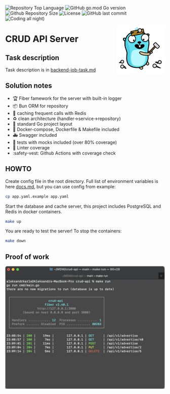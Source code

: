 ![Repository Top Language](https://img.shields.io/github/languages/top/JavaHutt/crud-api)
![GitHub go.mod Go version](https://img.shields.io/github/go-mod/go-version/JavaHutt/crud-api)
![Github Repository Size](https://img.shields.io/github/repo-size/JavaHutt/crud-api)
![License](https://img.shields.io/badge/license-MIT-green)
![GitHub last commit](https://img.shields.io/github/last-commit/JavaHutt/crud-api)
![Coding all night)](https://img.shields.io/badge/coding-all%20night%20-purple)

<img align="right" width="30%" src="./assets/gopherbuilder.png">

# CRUD API Server

## Task description

Task description is in [backend-job-task.md](./docs/backend-job-task.md)

## Solution notes

- :trophy: Fiber famework for the server with built-in logger
- :package: Bun ORM for repository
- :rocket: caching frequent calls with Redis
- :recycle: clean architecture (handler->service->repository)
- :book: standard Go project layout
- :hammer: Docker-compose, Dockerfile & Makefile included
- :ambulance: Swagger included
- :test_tube: tests with mocks included (over 80% coverage)
- :rotating_light: Linter coverage
- :safety-vest: Github Actions with coverage check

## HOWTO
Create config file in the root directory. Full list of environment variables is here [docs.md](./docs/docs.md), but you can use config from example:
```bash
cp app.yaml.example app.yaml
```
Start the database and cache server, this project includes PostgreSQL and Redis in docker containers.
```bash
make up
```
You are ready to test the server!
To stop the containers:
```bash
make down
```

## Proof of work

<img src="./assets/working-example.png">
